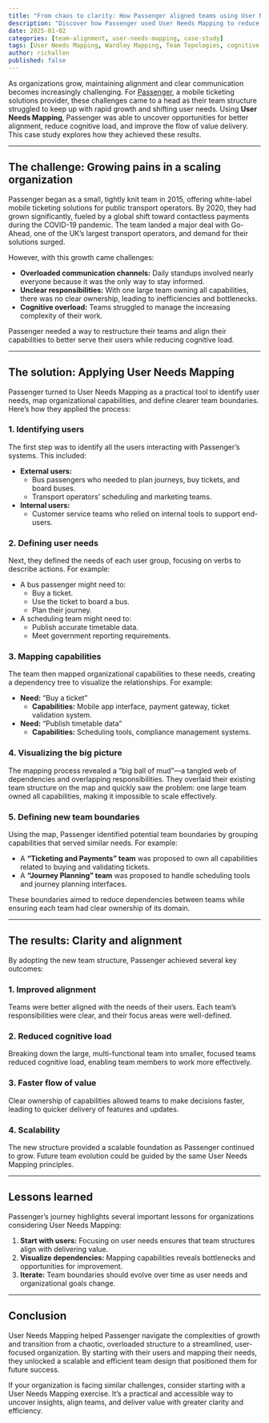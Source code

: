 ```yaml
---
title: "From chaos to clarity: How Passenger aligned teams using User Needs Mapping"
description: "Discover how Passenger used User Needs Mapping to reduce cognitive load, align teams, and improve flow in a growing organization."
date: 2025-01-02
categories: [team-alignment, user-needs-mapping, case-study]
tags: [User Needs Mapping, Wardley Mapping, Team Topologies, cognitive load, organizational design]
author: richallen
published: false
---
```


As organizations grow, maintaining alignment and clear communication becomes increasingly challenging. For [Passenger](https://passenger.tech/), a mobile ticketing solutions provider, these challenges came to a head as their team structure struggled to keep up with rapid growth and shifting user needs. Using **User Needs Mapping**, Passenger was able to uncover opportunities for better alignment, reduce cognitive load, and improve the flow of value delivery. This case study explores how they achieved these results.

---

## The challenge: Growing pains in a scaling organization

Passenger began as a small, tightly knit team in 2015, offering white-label mobile ticketing solutions for public transport operators. By 2020, they had grown significantly, fueled by a global shift toward contactless payments during the COVID-19 pandemic. The team landed a major deal with Go-Ahead, one of the UK’s largest transport operators, and demand for their solutions surged.

However, with this growth came challenges:

- **Overloaded communication channels:** Daily standups involved nearly everyone because it was the only way to stay informed.
- **Unclear responsibilities:** With one large team owning all capabilities, there was no clear ownership, leading to inefficiencies and bottlenecks.
- **Cognitive overload:** Teams struggled to manage the increasing complexity of their work.

Passenger needed a way to restructure their teams and align their capabilities to better serve their users while reducing cognitive load.

---

## The solution: Applying User Needs Mapping

Passenger turned to User Needs Mapping as a practical tool to identify user needs, map organizational capabilities, and define clearer team boundaries. Here’s how they applied the process:

### 1. Identifying users

The first step was to identify all the users interacting with Passenger’s systems. This included:

- **External users:**
  - Bus passengers who needed to plan journeys, buy tickets, and board buses.
  - Transport operators’ scheduling and marketing teams.
- **Internal users:**
  - Customer service teams who relied on internal tools to support end-users.

### 2. Defining user needs

Next, they defined the needs of each user group, focusing on verbs to describe actions. For example:
- A bus passenger might need to:
  - Buy a ticket.
  - Use the ticket to board a bus.
  - Plan their journey.
- A scheduling team might need to:
  - Publish accurate timetable data.
  - Meet government reporting requirements.

### 3. Mapping capabilities

The team then mapped organizational capabilities to these needs, creating a dependency tree to visualize the relationships. For example:
- **Need:** “Buy a ticket”
  - **Capabilities:** Mobile app interface, payment gateway, ticket validation system.
- **Need:** “Publish timetable data”
  - **Capabilities:** Scheduling tools, compliance management systems.

### 4. Visualizing the big picture

The mapping process revealed a “big ball of mud”—a tangled web of dependencies and overlapping responsibilities. They overlaid their existing team structure on the map and quickly saw the problem: one large team owned all capabilities, making it impossible to scale effectively.

### 5. Defining new team boundaries

Using the map, Passenger identified potential team boundaries by grouping capabilities that served similar needs. For example:

- A **“Ticketing and Payments” team** was proposed to own all capabilities related to buying and validating tickets.
- A **“Journey Planning” team** was proposed to handle scheduling tools and journey planning interfaces.

These boundaries aimed to reduce dependencies between teams while ensuring each team had clear ownership of its domain.

---

## The results: Clarity and alignment

By adopting the new team structure, Passenger achieved several key outcomes:

### 1. Improved alignment

Teams were better aligned with the needs of their users. Each team’s responsibilities were clear, and their focus areas were well-defined.

### 2. Reduced cognitive load

Breaking down the large, multi-functional team into smaller, focused teams reduced cognitive load, enabling team members to work more effectively.

### 3. Faster flow of value

Clear ownership of capabilities allowed teams to make decisions faster, leading to quicker delivery of features and updates.

### 4. Scalability

The new structure provided a scalable foundation as Passenger continued to grow. Future team evolution could be guided by the same User Needs Mapping principles.

---

## Lessons learned

Passenger’s journey highlights several important lessons for organizations considering User Needs Mapping:

1. **Start with users:** Focusing on user needs ensures that team structures align with delivering value.
2. **Visualize dependencies:** Mapping capabilities reveals bottlenecks and opportunities for improvement.
3. **Iterate:** Team boundaries should evolve over time as user needs and organizational goals change.

---

## Conclusion

User Needs Mapping helped Passenger navigate the complexities of growth and transition from a chaotic, overloaded structure to a streamlined, user-focused organization. By starting with their users and mapping their needs, they unlocked a scalable and efficient team design that positioned them for future success.

If your organization is facing similar challenges, consider starting with a User Needs Mapping exercise. It’s a practical and accessible way to uncover insights, align teams, and deliver value with greater clarity and efficiency.
